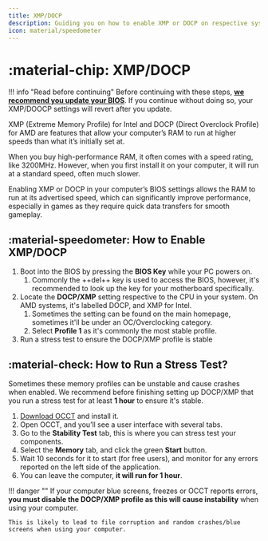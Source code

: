 ```yaml
---
title: XMP/DOCP
description: Guiding you on how to enable XMP or DOCP on respective systems
icon: material/speedometer
---
```


# :material-chip: XMP/DOCP

!!! info "Read before continuing"
    Before continuing with these steps, [**we recommend you update your BIOS**](./updating-the-bios.md). If you continue without doing so, your XMP/DOOCP settings will revert after you update.

XMP (Extreme Memory Profile) for Intel and DOCP (Direct Overclock Profile) for AMD are features that allow your computer’s RAM to run at higher speeds than what it’s initially set at.

When you buy high-performance RAM, it often comes with a speed rating, like 3200MHz. However, when you first install it on your computer, it will run at a standard speed, often much slower.

Enabling XMP or DOCP in your computer’s BIOS settings allows the RAM to run at its advertised speed, which can significantly improve performance, especially in games as they require quick data transfers for smooth gameplay.

## :material-speedometer: How to Enable XMP/DOCP
1. Boot into the BIOS by pressing the **BIOS Key** while your PC powers on.
    1. Commonly the ++del++ key is used to access the BIOS, however, it's recommended to look up the key for your motherboard specifically.
1. Locate the **DOCP/XMP** setting respective to the CPU in your system. On AMD systems, it's labelled DOCP, and XMP for Intel.
    1. Sometimes the setting can be found on the main homepage, sometimes it'll be under an OC/Overclocking category.
    1. Select **Profile 1** as it's commonly the most stable profile.
1. Run a stress test to ensure the DOCP/XMP profile is stable

## :material-check: How to Run a Stress Test?

Sometimes these memory profiles can be unstable and cause crashes when enabled. We recommend before finishing setting up DOCP/XMP that you run a stress test for at least **1 hour** to ensure it's stable.

1. [Download OCCT](https://www.ocbase.com/download/edition:Personal) and install it.
1. Open OCCT, and you’ll see a user interface with several tabs.
1. Go to the **Stability Test** tab, this is where you can stress test your components.
1. Select the **Memory** tab, and click the green **Start** button.
1. Wait 10 seconds for it to start (for free users), and monitor for any errors reported on the left side of the application.
1. You can leave the computer, **it will run for 1 hour**.

!!! danger ""
    If your computer blue screens, freezes or OCCT reports errors, **you must disable the DOCP/XMP profile as this will cause instability** when using your computer.

    This is likely to lead to file corruption and random crashes/blue screens when using your computer.
